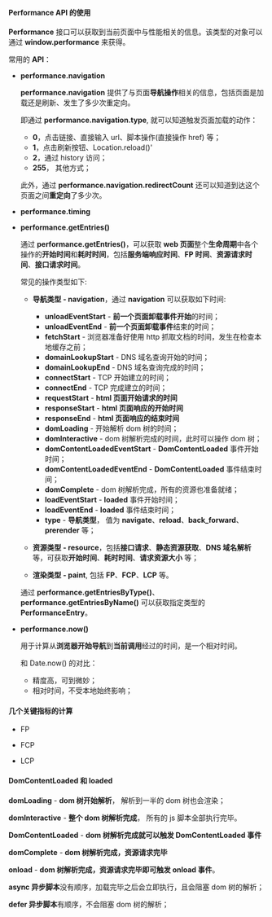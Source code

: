 #### Performance API 的使用

**Performance** 接口可以获取到当前页面中与性能相关的信息。该类型的对象可以通过 **window.performance** 来获得。

常用的 **API**：

- **performance.navigation**

    **performance.navigation** 提供了与页面**导航操作**相关的信息，包括页面是加载还是刷新、发生了多少次重定向。

    即通过 **performance.navigation.type**, 就可以知道触发页面加载的动作：
    - **0**，点击链接、直接输入 url、脚本操作(直接操作 href) 等；
    - **1**，点击刷新按钮、Location.reload()'
    - **2**，通过 history 访问；
    - **255**， 其他方式；

    此外，通过 **performance.navigation.redirectCount** 还可以知道到达这个页面之间**重定向**了多少次。


- **performance.timing**


- **performance.getEntries()**

    通过 **performance.getEntries()**，可以获取 **web 页面**整个**生命周期**中各个操作的**开始时间**和**耗时时间**，包括**服务端响应时间**、**FP 时间**、**资源请求时间**、**接口请求时间**。

    常见的操作类型如下:
    - **导航类型 - navigation**，通过 **navigation** 可以获取如下时间:
      - **unloadEventStart** - **前一个页面卸载事件开始**的时间；
      - **unloadEventEnd** - **前一个页面卸载事件**结束的时间；
      - **fetchStart** - 浏览器准备好使用 http 抓取文档的时间，发生在检查本地缓存之前；
      - **domainLookupStart** - DNS 域名查询开始的时间；
      - **domainLookupEnd** - DNS 域名查询完成的时间；
      - **connectStart** - TCP 开始建立的时间；
      - **connectEnd** - TCP 完成建立的时间；
      - **requestStart** - **html 页面开始请求的时间**
      - **responseStart** - **html 页面响应的开始时间**
      - **responseEnd** - **html 页面响应的结束时间**
      - **domLoading** - 开始解析 dom 树的时间；
      - **domInteractive** - dom 树解析完成的时间，此时可以操作 dom 树；
      - **domContentLoadedEventStart** - **DomContentLoaded** 事件开始时间；
      - **domContentLoadedEventEnd** - **DomContentLoaded** 事件结束时间；
      - **domComplete** - dom 树解析完成，所有的资源也准备就绪；
      - **loadEventStart** - **loaded** 事件开始时间；
      - **loadEventEnd** - **loaded** 事件结束时间；
      - **type** - **导航类型**， 值为 **navigate**、**reload**、**back_forward**、**prerender** 等；

    - **资源类型 - resource**，包括**接口请求**、**静态资源获取**、**DNS 域名解析** 等，可获取**开始时间**、**耗时时间**、**请求资源大小** 等；
    - **渲染类型 - paint**, 包括 **FP**、**FCP**、**LCP** 等。

    通过 **performance.getEntriesByType()**、**performance.getEntriesByName()** 可以获取指定类型的 **PerformanceEntry**。
  
  
- **performance.now()**

    用于计算从**浏览器开始导航**到**当前调用**经过的时间，是一个相对时间。

    和 Date.now() 的对比：
    - 精度高，可到微妙；
    - 相对时间，不受本地始终影响；




#### 几个关键指标的计算

- FP

- FCP

- LCP



#### DomContentLoaded 和 loaded

**domLoading** - **dom 树开始解析**， 解析到一半的 dom 树也会渲染；

**domInteractive** - **整个 dom 树解析完成**， 所有的 js 脚本全部执行完毕。

**DomContentLoaded** - **dom 树解析完成就可以触发 DomContentLoaded 事件**

**domComplete** - **dom 树解析完成，资源请求完毕**

**onload** - **dom 树解析完成，资源请求完毕即可触发 onload 事件**。

**async 异步脚本**没有顺序，加载完毕之后会立即执行，且会阻塞 dom 树的解析；

**defer 异步脚本**有顺序，不会阻塞 dom 树的解析；